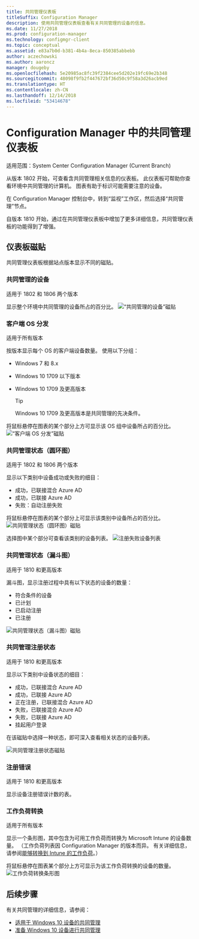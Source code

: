 ```yaml
---
title: 共同管理仪表板
titleSuffix: Configuration Manager
description: 使用共同管理仪表板查看有关共同管理的设备的信息。
ms.date: 11/27/2018
ms.prod: configuration-manager
ms.technology: configmgr-client
ms.topic: conceptual
ms.assetid: e83a7b0d-b381-4b4a-8eca-850385abbebb
author: aczechowski
ms.author: aaroncz
manager: dougeby
ms.openlocfilehash: 5e20985ac8fc39f2384cee5d202e19fc69e2b348
ms.sourcegitcommit: 48098f9fb2f447672bf36d50c9f58a3d26acb9ed
ms.translationtype: HT
ms.contentlocale: zh-CN
ms.lasthandoff: 12/14/2018
ms.locfileid: "53414678"
---
```

# <a name="co-management-dashboard-in-configuration-manager"></a>Configuration Manager 中的共同管理仪表板

适用范围：System Center Configuration Manager (Current Branch)

从版本 1802 开始，可查看含共同管理相关信息的仪表板。 此仪表板可帮助你查看环境中共同管理的计算机。 图表有助于标识可能需要注意的设备。<!--1356648-->

在 Configuration Manager 控制台中，转到“监视”工作区，然后选择“共同管理”节点。

自版本 1810 开始，通过在共同管理仪表板中增加了更多详细信息，共同管理仪表板的功能得到了增强。 <!--1358980-->



## <a name="dashboard-tiles"></a>仪表板磁贴 

共同管理仪表板根据站点版本显示不同的磁贴。 


### <a name="co-managed-devices"></a>共同管理的设备

适用于 1802 和 1806 两个版本

显示整个环境中共同管理的设备所占的百分比。
 ![“共同管理的设备”磁贴](media/co-management-dashboard/Percent-Co-managed-graph.PNG)


### <a name="client-os-distribution"></a>客户端 OS 分发

适用于所有版本 

按版本显示每个 OS 的客户端设备数量。 使用以下分组：  
- Windows 7 和 8.x  
- Windows 10 1709 以下版本  
- Windows 10 1709 及更高版本  

    > [!Tip]  
    > Windows 10 1709 及更高版本是共同管理的先决条件。  

将鼠标悬停在图表的某个部分上方可显示该 OS 组中设备所占的百分比。
 ![“客户端 OS 分发”磁贴](media/co-management-dashboard/Co-management-OS-distribution-graph.PNG)


### <a name="co-management-status-donut"></a>共同管理状态（圆环图）

适用于 1802 和 1806 两个版本

显示以下类别中设备成功或失败的细目：
- 成功，已联接混合 Azure AD  
- 成功，已联接 Azure AD  
- 失败：自动注册失败  

将鼠标悬停在图表的某个部分上可显示该类别中设备所占的百分比。 
 ![共同管理状态（圆环图）磁贴](media/co-management-dashboard/Co-management-status-graph.PNG)

选择图中某个部分可查看该类别的设备列表。
 ![注册失败设备列表](media/co-management-dashboard/Enrollment-Failure_Device-List.PNG)


### <a name="co-management-status-funnel"></a>共同管理状态（漏斗图）

适用于 1810 和更高版本

漏斗图，显示注册过程中具有以下状态的设备的数量：  
- 符合条件的设备  
- 已计划  
- 已启动注册  
- 已注册  

![共同管理状态（漏斗图）磁贴](media/co-management-dashboard/1358980-status-funnel.png)


### <a name="co-management-enrollment-status"></a>共同管理注册状态

适用于 1810 和更高版本

显示以下类别中设备状态的细目：
- 成功，已联接混合 Azure AD  
- 成功，已联接 Azure AD  
- 正在注册，已联接混合 Azure AD  
- 失败，已联接混合 Azure AD  
- 失败，已联接 Azure AD  
- 挂起用户登录  

在该磁贴中选择一种状态，即可深入查看相关状态的设备列表。  

![共同管理注册状态磁贴](media/co-management-dashboard/1358980-enrollment-status.png)


### <a name="enrollment-errors"></a>注册错误

适用于 1810 和更高版本

显示设备注册错误计数的表。  


### <a name="workload-transition"></a>工作负荷转换

适用于所有版本

显示一个条形图，其中包含为可用工作负荷而转换为 Microsoft Intune 的设备数量。 （工作负荷列表因 Configuration Manager 的版本而异。 有关详细信息，请参阅[能够转换到 Intune 的工作负荷](/sccm/core/clients/manage/co-management-switch-workloads#workloads-able-to-be-transitioned-to-intune)。）

将鼠标悬停在图表某个部分上方可显示为该工作负荷转换的设备的数量。 
 ![工作负荷转换条形图](media/co-management-dashboard/Workload-Transition.PNG)


## <a name="next-steps"></a>后续步骤

有关共同管理的详细信息，请参阅：
 - [适用于 Windows 10 设备的共同管理](/sccm/core/clients/manage/co-management-overview)
 - [准备 Windows 10 设备进行共同管理](/sccm/core/clients/manage/co-management-prepare)

    
